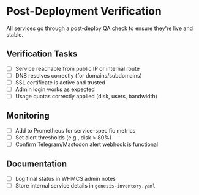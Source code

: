 # Post-Deployment Verification

All services go through a post-deploy QA check to ensure they're live and stable.

## Verification Tasks

- [ ] Service reachable from public IP or internal route
- [ ] DNS resolves correctly (for domains/subdomains)
- [ ] SSL certificate is active and trusted
- [ ] Admin login works as expected
- [ ] Usage quotas correctly applied (disk, users, bandwidth)

## Monitoring

- [ ] Add to Prometheus for service-specific metrics
- [ ] Set alert thresholds (e.g., disk > 80%)
- [ ] Confirm Telegram/Mastodon alert webhook is functional

## Documentation

- [ ] Log final status in WHMCS admin notes
- [ ] Store internal service details in `genesis-inventory.yaml`
